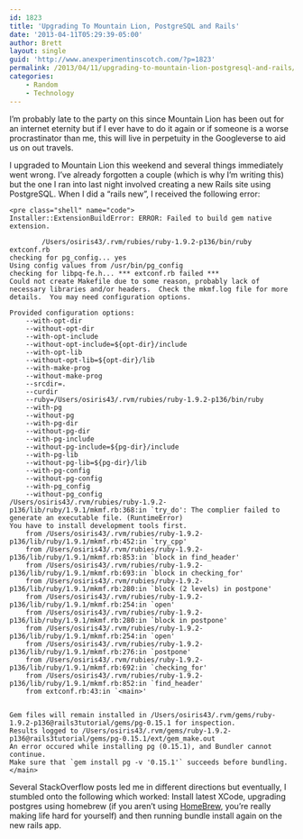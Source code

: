 ```yaml
---
id: 1823
title: 'Upgrading To Mountain Lion, PostgreSQL and Rails'
date: '2013-04-11T05:29:39-05:00'
author: Brett
layout: single
guid: 'http://www.anexperimentinscotch.com/?p=1823'
permalink: /2013/04/11/upgrading-to-mountain-lion-postgresql-and-rails/
categories:
    - Random
    - Technology
---
```


I’m probably late to the party on this since Mountain Lion has been out for an internet eternity but if I ever have to do it again or if someone is a worse procrastinator than me, this will live in perpetuity in the Googleverse to aid us on out travels.

I upgraded to Mountain Lion this weekend and several things immediately went wrong. I’ve already forgotten a couple (which is why I’m writing this) but the one I ran into last night involved creating a new Rails site using PostgreSQL. When I did a “rails new”, I received the following error:

```
<pre class="shell" name="code">
Installer::ExtensionBuildError: ERROR: Failed to build gem native extension.

        /Users/osiris43/.rvm/rubies/ruby-1.9.2-p136/bin/ruby extconf.rb
checking for pg_config... yes
Using config values from /usr/bin/pg_config
checking for libpq-fe.h... *** extconf.rb failed ***
Could not create Makefile due to some reason, probably lack of
necessary libraries and/or headers.  Check the mkmf.log file for more
details.  You may need configuration options.

Provided configuration options:
	--with-opt-dir
	--without-opt-dir
	--with-opt-include
	--without-opt-include=${opt-dir}/include
	--with-opt-lib
	--without-opt-lib=${opt-dir}/lib
	--with-make-prog
	--without-make-prog
	--srcdir=.
	--curdir
	--ruby=/Users/osiris43/.rvm/rubies/ruby-1.9.2-p136/bin/ruby
	--with-pg
	--without-pg
	--with-pg-dir
	--without-pg-dir
	--with-pg-include
	--without-pg-include=${pg-dir}/include
	--with-pg-lib
	--without-pg-lib=${pg-dir}/lib
	--with-pg-config
	--without-pg-config
	--with-pg_config
	--without-pg_config
/Users/osiris43/.rvm/rubies/ruby-1.9.2-p136/lib/ruby/1.9.1/mkmf.rb:368:in `try_do': The complier failed to generate an executable file. (RuntimeError)
You have to install development tools first.
	from /Users/osiris43/.rvm/rubies/ruby-1.9.2-p136/lib/ruby/1.9.1/mkmf.rb:452:in `try_cpp'
	from /Users/osiris43/.rvm/rubies/ruby-1.9.2-p136/lib/ruby/1.9.1/mkmf.rb:853:in `block in find_header'
	from /Users/osiris43/.rvm/rubies/ruby-1.9.2-p136/lib/ruby/1.9.1/mkmf.rb:693:in `block in checking_for'
	from /Users/osiris43/.rvm/rubies/ruby-1.9.2-p136/lib/ruby/1.9.1/mkmf.rb:280:in `block (2 levels) in postpone'
	from /Users/osiris43/.rvm/rubies/ruby-1.9.2-p136/lib/ruby/1.9.1/mkmf.rb:254:in `open'
	from /Users/osiris43/.rvm/rubies/ruby-1.9.2-p136/lib/ruby/1.9.1/mkmf.rb:280:in `block in postpone'
	from /Users/osiris43/.rvm/rubies/ruby-1.9.2-p136/lib/ruby/1.9.1/mkmf.rb:254:in `open'
	from /Users/osiris43/.rvm/rubies/ruby-1.9.2-p136/lib/ruby/1.9.1/mkmf.rb:276:in `postpone'
	from /Users/osiris43/.rvm/rubies/ruby-1.9.2-p136/lib/ruby/1.9.1/mkmf.rb:692:in `checking_for'
	from /Users/osiris43/.rvm/rubies/ruby-1.9.2-p136/lib/ruby/1.9.1/mkmf.rb:852:in `find_header'
	from extconf.rb:43:in `<main>'


Gem files will remain installed in /Users/osiris43/.rvm/gems/ruby-1.9.2-p136@rails3tutorial/gems/pg-0.15.1 for inspection.
Results logged to /Users/osiris43/.rvm/gems/ruby-1.9.2-p136@rails3tutorial/gems/pg-0.15.1/ext/gem_make.out
An error occured while installing pg (0.15.1), and Bundler cannot continue.
Make sure that `gem install pg -v '0.15.1'` succeeds before bundling.
</main>
```

Several StackOverflow posts led me in different directions but eventually, I stumbled onto the following which worked: Install latest XCode, upgrading postgres using homebrew (if you aren’t using [HomeBrew](http://mxcl.github.io/homebrew/), you’re really making life hard for yourself) and then running bundle install again on the new rails app.